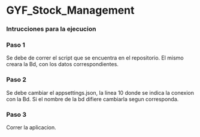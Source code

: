 # GYF_Stock_Management

### Intrucciones para la ejecucion

### Paso 1
Se debe de correr el script que se encuentra en el repositorio. El mismo creara la Bd, con los datos correspondientes.

### Paso 2
Se debe cambiar el appsettings.json, la linea 10 donde se indica la conexion con la Bd. Si el nombre de la bd difiere cambiarla segun corresponda.

### Paso 3
Correr la aplicacion.
